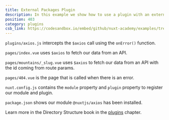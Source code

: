 ```yaml
---
title: External Packages Plugin
description: In this example we show how to use a plugin with an external package - axios
position: 403
category: plugins
csb_link: https://codesandbox.io/embed/github/nuxt-academy/examples/tree/master/plugins/external-packages-plugin?fontsize=14&hidenavigation=1&module=%2Fplugins%2Faxios.js&theme=dark&view=editor
---
```


<example-intro></example-intro>

`plugins/axios.js` intercepts the `$axios` call using the `onError()` function.

`pages/index.vue` uses `$axios` to fetch our data from an API.

`pages/mountains/_slug.vue` uses `$axios` to fetch our data from an API with the id coming from route params.

`pages/404.vue` is the page that is called when there is an error.

`nuxt.config.js` contains the `module` property and `plugin` property to register our module and plugin.

`package.json` shows our module `@nuxtjs/axios` has been installed.

<base-alert type="next">

Learn more in the Directory Structure book in the [plugins](/docs/2.x/directory-structure/plugins#external-packages) chapter.

</base-alert>

<code-sandbox :src="csb_link"></code-sandbox>
